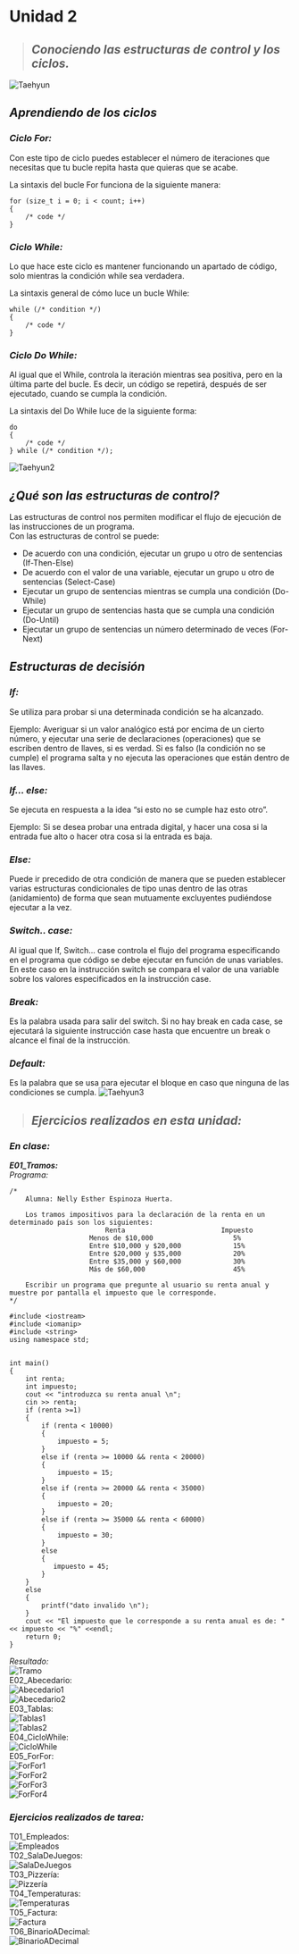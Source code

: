 # **Unidad 2**
>## *Conociendo las estructuras de control y los ciclos.*

![Taehyun](https://i.pinimg.com/564x/6e/2f/90/6e2f90b974d5b15eb7ceb58d4ab82c60.jpg)

## *Aprendiendo de los ciclos*
### *Ciclo For:*
Con este tipo de ciclo puedes establecer el número de iteraciones que necesitas que tu bucle repita hasta que quieras que se acabe.

La sintaxis del bucle For funciona de la siguiente manera:  
```
for (size_t i = 0; i < count; i++)
{
    /* code */
}
```

### *Ciclo While:*
Lo que hace este ciclo es mantener funcionando un apartado de código, solo mientras la condición while sea verdadera.

La sintaxis general de cómo luce un bucle While:
```
while (/* condition */)
{
    /* code */
}
```

### *Ciclo Do While:*
Al igual que el While, controla la iteración mientras sea positiva, pero en la última parte del bucle. Es decir, un código se repetirá, después de ser ejecutado, cuando se cumpla la condición.

La sintaxis del Do While luce de la siguiente forma:
```
do
{
    /* code */
} while (/* condition */);
```
![Taehyun2](https://i.pinimg.com/236x/f0/3f/c6/f03fc6b7e6a79c0f510ca2c0b390d3ef.jpg)  

## *¿Qué son las estructuras de control?*  
Las estructuras de control nos permiten modificar el flujo de ejecución de las instrucciones de un programa.  
Con las estructuras de control se puede:

* De acuerdo con una condición, ejecutar un grupo u otro de sentencias (If-Then-Else)
* De acuerdo con el valor de una variable, ejecutar un grupo u otro de sentencias (Select-Case)
* Ejecutar un grupo de sentencias mientras se cumpla una condición (Do-While)
* Ejecutar un grupo de sentencias hasta que se cumpla una condición (Do-Until)
* Ejecutar un grupo de sentencias un número determinado de veces (For-Next)  
## *Estructuras de decisión*  
### *If:*  
Se utiliza para probar si una determinada condición se ha alcanzado.  

Ejemplo: Averiguar si un valor analógico está por encima de un cierto número, y ejecutar una serie de declaraciones (operaciones) que se escriben dentro de llaves, si es verdad. Si es falso (la condición no se cumple) el programa salta y no ejecuta las operaciones que están dentro de las llaves.

### *If… else:*  
Se ejecuta en respuesta a la idea “si esto no se cumple haz esto otro”. 

Ejemplo: Si se desea probar una entrada digital, y hacer una cosa si la entrada fue alto o hacer otra cosa si la entrada es baja.

### *Else:* 
Puede ir precedido de otra condición de manera que se pueden establecer varias estructuras condicionales de tipo unas dentro de las otras (anidamiento) de forma que sean mutuamente excluyentes pudiéndose ejecutar a la vez. 

### *Switch.. case:* 
Al igual que If, Switch... case controla el flujo del programa especificando en el programa que código se debe ejecutar en función de unas variables. En este caso en la instrucción switch se compara el valor de una variable sobre los valores especificados en la instrucción case.

### *Break:*  
Es la palabra usada para salir del switch. Si no hay break en cada case, se ejecutará la siguiente instrucción case hasta que encuentre un break o alcance el final de la instrucción.

### *Default:*  
Es la palabra que se usa para ejecutar el bloque en caso que ninguna de las condiciones se cumpla. 
![Taehyun3](https://i.pinimg.com/564x/d4/ef/3c/d4ef3cb210fb7c5eb293d67a8a7558b3.jpg)

>## *Ejercicios realizados en esta unidad:*  
### *En clase:*  
***E01_Tramos:***  
*Programa:* 
``` 
/*
    Alumna: Nelly Esther Espinoza Huerta.

    Los tramos impositivos para la declaración de la renta en un determinado país son los siguientes:
                        Renta                        Impuesto
                    Menos de $10,000                    5%
                    Entre $10,000 y $20,000             15%
                    Entre $20,000 y $35,000             20%
                    Entre $35,000 y $60,000             30%
                    Más de $60,000                      45%
    
    Escribir un programa que pregunte al usuario su renta anual y muestre por pantalla el impuesto que le corresponde.
*/

#include <iostream>
#include <iomanip>
#include <string>
using namespace std;


int main()
{
    int renta;
    int impuesto;
    cout << "introduzca su renta anual \n";
    cin >> renta;
    if (renta >=1)
    {
        if (renta < 10000)
        {
            impuesto = 5;
        }
        else if (renta >= 10000 && renta < 20000)
        {
            impuesto = 15;
        }
        else if (renta >= 20000 && renta < 35000)
        {
            impuesto = 20;
        }
        else if (renta >= 35000 && renta < 60000)
        {
            impuesto = 30;
        }
        else
        {
           impuesto = 45; 
        }
    }
    else
    {
        printf("dato invalido \n");
    }
    cout << "El impuesto que le corresponde a su renta anual es de: " << impuesto << "%" <<endl;
    return 0;
}
```  
*Resultado:*  
![Tramo](https://github.com/UP210537/UP210537_CPP/blob/master/U2/Imagenes/Tramos.png)  
E02_Abecedario:  
![Abecedario1](https://github.com/UP210537/UP210537_CPP/blob/master/U2/Imagenes/Abecedario1.png)  
![Abecedario2](https://github.com/UP210537/UP210537_CPP/blob/master/U2/Imagenes/Abecedario2.png)  
E03_Tablas:  
![Tablas1](https://github.com/UP210537/UP210537_CPP/blob/master/U2/Imagenes/Tablas1.png)  
![Tablas2](https://github.com/UP210537/UP210537_CPP/blob/master/U2/Imagenes/Tablas2.png)  
E04_CicloWhile:  
![CicloWhile](https://github.com/UP210537/UP210537_CPP/blob/master/U2/Imagenes/CicloWhile.png)  
E05_ForFor:  
![ForFor1](https://github.com/UP210537/UP210537_CPP/blob/master/U2/Imagenes/ForFor1.png)  
![ForFor2](https://github.com/UP210537/UP210537_CPP/blob/master/U2/Imagenes/ForFor2.png)  
![ForFor3](https://github.com/UP210537/UP210537_CPP/blob/master/U2/Imagenes/ForFor3.png)  
![ForFor4](https://github.com/UP210537/UP210537_CPP/blob/master/U2/Imagenes/ForFor4.png)  
### *Ejercicios realizados de tarea:*  
T01_Empleados:  
![Empleados](https://github.com/UP210537/UP210537_CPP/blob/master/U2/Imagenes/Empleados.png)  
T02_SalaDeJuegos:  
![SalaDeJuegos](https://github.com/UP210537/UP210537_CPP/blob/master/U2/Imagenes/SalaDeJuegos.png)  
T03_Pizzería:  
![Pizzería](https://github.com/UP210537/UP210537_CPP/blob/master/U2/Imagenes/Pizzería.png)  
T04_Temperaturas:  
![Temperaturas](https://github.com/UP210537/UP210537_CPP/blob/master/U2/Imagenes/Temperaturas.png)  
T05_Factura:  
![Factura](https://github.com/UP210537/UP210537_CPP/blob/master/U2/Imagenes/Factura.png)  
T06_BinarioADecimal:  
![BinarioADecimal](https://github.com/UP210537/UP210537_CPP/blob/master/U2/Imagenes/BinarioADecimal.png)  